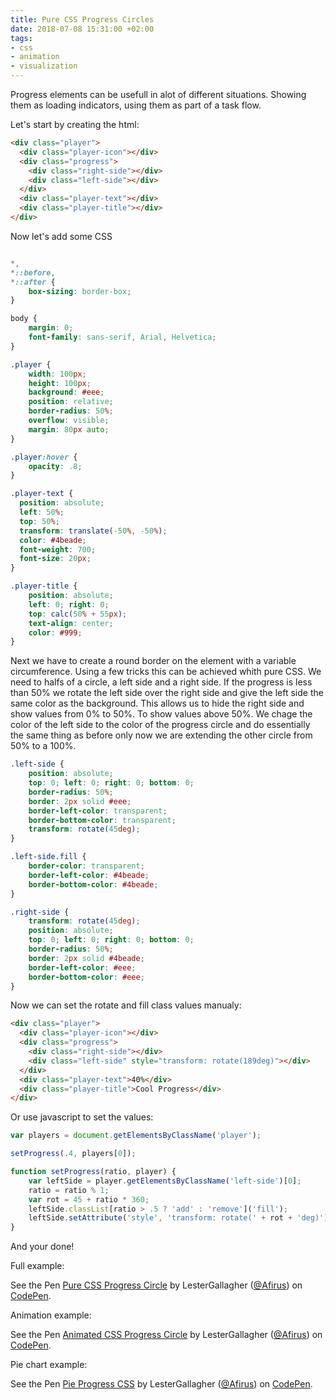 ```yaml
---
title: Pure CSS Progress Circles
date: 2018-07-08 15:31:00 +02:00
tags:
- css
- animation
- visualization
---
```


Progress elements can be usefull in alot of different situations. Showing them as loading indicators, using them as part of a task flow.

Let's start by creating the html:

```html
<div class="player">
  <div class="player-icon"></div>
  <div class="progress">
    <div class="right-side"></div>
    <div class="left-side"></div>
  </div>
  <div class="player-text"></div>
  <div class="player-title"></div>
</div>
```

Now let's add some CSS

```css

*,
*::before,
*::after {
    box-sizing: border-box;
}

body {
    margin: 0;
    font-family: sans-serif, Arial, Helvetica;
}

.player {
    width: 100px;
    height: 100px;
    background: #eee;
    position: relative;
    border-radius: 50%;
    overflow: visible;
    margin: 80px auto;
}

.player:hover {
    opacity: .8;
}

.player-text {
  position: absolute;
  left: 50%;
  top: 50%;
  transform: translate(-50%, -50%);
  color: #4beade;
  font-weight: 700;
  font-size: 20px;
}

.player-title {
    position: absolute;
    left: 0; right: 0;
    top: calc(50% + 55px);
    text-align: center;
    color: #999;
}
```

Next we have to create a round border on the element with a variable circumference. Using a few tricks this can be achieved whith pure CSS. We need to halfs of a circle, a left side and a right side. If the progress is less than 50% we rotate the left side over the right side and give the left side the same color as the background. This allows us to hide the right side and show values from 0% to 50%. To show values above 50%. We chage the color of the left side to the color of the progress circle and do essentially the same thing as before only now we are extending the other circle from 50% to a 100%. 

```css
.left-side {
    position: absolute;
    top: 0; left: 0; right: 0; bottom: 0;
    border-radius: 50%;    
    border: 2px solid #eee;
    border-left-color: transparent;
    border-bottom-color: transparent;
    transform: rotate(45deg);
}

.left-side.fill {
    border-color: transparent;
    border-left-color: #4beade;
    border-bottom-color: #4beade;
}

.right-side {
    transform: rotate(45deg);
    position: absolute;
    top: 0; left: 0; right: 0; bottom: 0;
    border-radius: 50%;    
    border: 2px solid #4beade;
    border-left-color: #eee;
    border-bottom-color: #eee;
}
```

Now we can set the rotate and fill class values manualy: 

```html
<div class="player">
  <div class="player-icon"></div>
  <div class="progress">
    <div class="right-side"></div>
    <div class="left-side" style="transform: rotate(189deg)"></div>
  </div>
  <div class="player-text">40%</div>
  <div class="player-title">Cool Progress</div>
</div>
```

Or use javascript to set the values:

```javascript
var players = document.getElementsByClassName('player');

setProgress(.4, players[0]);

function setProgress(ratio, player) {
    var leftSide = player.getElementsByClassName('left-side')[0];
    ratio = ratio % 1;
    var rot = 45 + ratio * 360;
    leftSide.classList[ratio > .5 ? 'add' : 'remove']('fill');
    leftSide.setAttribute('style', 'transform: rotate(' + rot + 'deg)');
}   
```

And your done!

Full example:

<p data-height="335" data-theme-id="0" data-slug-hash="aKejNP" data-default-tab="css,result" data-user="Afirus" data-embed-version="2" data-pen-title="Pure CSS Progress Circle" class="codepen">See the Pen <a href="https://codepen.io/Afirus/pen/aKejNP/">Pure CSS Progress Circle</a> by LesterGallagher (<a href="https://codepen.io/Afirus">@Afirus</a>) on <a href="https://codepen.io">CodePen</a>.</p>

Animation example:

<p data-height="265" data-theme-id="0" data-slug-hash="eKqjxX" data-default-tab="css,result" data-user="Afirus" data-embed-version="2" data-pen-title="Animated CSS Progress Circle" class="codepen">See the Pen <a href="https://codepen.io/Afirus/pen/eKqjxX/">Animated CSS Progress Circle</a> by LesterGallagher (<a href="https://codepen.io/Afirus">@Afirus</a>) on <a href="https://codepen.io">CodePen</a>.</p>

Pie chart example:

<p data-height="265" data-theme-id="0" data-slug-hash="mKNjYW" data-default-tab="css,result" data-user="Afirus" data-embed-version="2" data-pen-title="Pie Progress CSS" class="codepen">See the Pen <a href="https://codepen.io/Afirus/pen/mKNjYW/">Pie Progress CSS</a> by LesterGallagher (<a href="https://codepen.io/Afirus">@Afirus</a>) on <a href="https://codepen.io">CodePen</a>.</p>

<script async src="https://static.codepen.io/assets/embed/ei.js"></script>